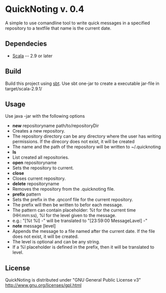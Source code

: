 QuickNoting v. 0.4
==================
A simple to use comandline tool to write quick messages in a specified repository to a textfile that name is the
current date.

Dependecies
-----------
* [Scala](http://www.scala-lang.org) -- 2.9 or later

Build
-----
Build this project using [sbt](https://github.com/harrah/xsbt).
Use sbt one-jar to create a executable jar-file in target/scala-2.9.1/

Usage
-----
Use java -jar <quicknoting jar file> with the following options
* **new** repositoryname path/to/repositoryDir
 * Creates a new repository.
  * The repository directory can be any directory where the user has writing permissions. If the direcory does not exist, it will be created
  * The name and the path of the repository will be written to ~/.quicknoting
* **ls**
 * List created all repositories.
* **open** repositoryname
 * Sets the repository to current.
* **close**
 * Closes current repository.
* **delete** repositoryname
 * Removes the repository from the .quicknoting file.
* **prefix** pattern
 * Sets the prefix in the .qnconf file for the current repository.
 * The prefix will then be written to befor each message.
 * The pattern can contain placeholder: %t for the current time (HH:mm:ss), %l for the level given to the message.
 * e.g.: "[%t %l] -" will be translated to "[23:59:00 MessageLavel] -" 
* **note** message [level]
 * Appends the message to a file named after the current date. If the file does not exist, it will be created.
 * The level is optional and can be any string.
 * If a %l placeholder is defined in the prefix, then it will be translated to level.

License
-------
QuickNoting is distributed under "GNU General Public License v3" http://www.gnu.org/licenses/gpl.html